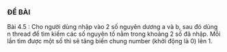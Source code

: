 ### ĐỀ BÀI

Bài 4.5 : 
Cho người dùng nhập vào 2 số nguyên dương a và b, sau đó dùng n thread để tìm kiếm các số nguyên tố nằm trong khoảng 2 số đã nhập. Mỗi lần tìm được một số thì sẽ tăng biến chung number (khởi động là 0) lên 1.
